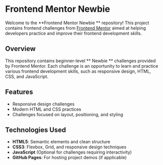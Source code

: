 # Frontend Mentor Newbie 

Welcome to the **Frontend Mentor Newbie ** repository! This project contains frontend challenges from [Frontend Mentor](https://www.frontendmentor.io/) aimed at helping developers practice and improve their frontend development skills.

## Overview

This repository contains beginner-level ** Newbie ** challenges provided by Frontend Mentor. Each challenge is an opportunity to learn and practice various frontend development skills, such as responsive design, HTML, CSS, and JavaScript.

## Features

- Responsive design challenges
- Modern HTML and CSS practices
- Challenges focused on layout, positioning, and styling

## Technologies Used

- **HTML5**: Semantic elements and clean structure
- **CSS3**: Flexbox, Grid, and responsive design techniques
- **JavaScript** (Optional for challenges requiring interactivity)
- **GitHub Pages**: For hosting project demos (if applicable)


